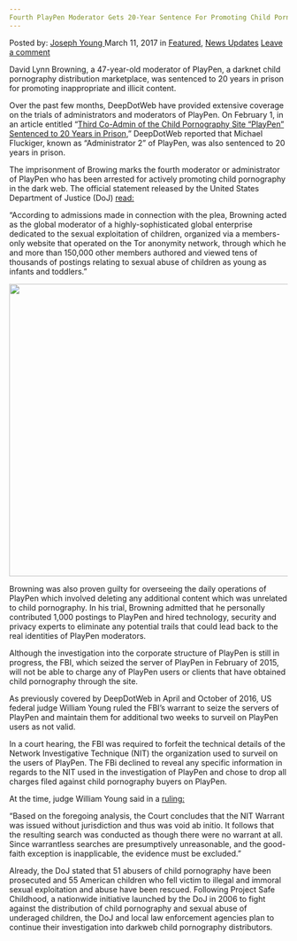 ```yaml
---
Fourth PlayPen Moderator Gets 20-Year Sentence For Promoting Child Porn
---
```

<article class="post-listing post-18569 post type-post status-publish format-standard has-post-thumbnail hentry category-deepdot-news category-news-updates tag-20year tag-child tag-fourth tag-moderator tag-playpen tag-porn tag-promoting tag-sentence">
<div class="post-inner">
<span>Posted by: <a href="https://www.deepdotweb.com/author/josephyoung/" title="">Joseph Young </a></span>
<span>March 11, 2017</span>
<span>in <a href="https://www.deepdotweb.com/category/deepdot-news/" rel="category tag">Featured</a>, <a href="https://www.deepdotweb.com/category/news-updates/" rel="category tag">News Updates</a></span>
<span><a href="https://www.deepdotweb.com/2017/03/11/fourth-playpen-moderator-gets-20-year-sentence-promoting-child-porn/#respond">Leave a comment</a></span>
</p>
<div class="clear"></div>
<div class="entry">
<p>David Lynn Browning, a 47-year-old moderator of PlayPen, a darknet child pornography distribution marketplace, was sentenced to 20 years in prison for promoting inappropriate and illicit content.</p>
<p>Over the past few months, DeepDotWeb have provided extensive coverage on the trials of administrators and moderators of PlayPen. On February 1, in an article entitled “<a href="https://www.deepdotweb.com/2017/02/01/third-co-admin-child-pornography-site-playpen-sentenced-20-years-prison/">Third Co-Admin of the Child Pornography Site “PlayPen” Sentenced to 20 Years in Prison</a>,” DeepDotWeb reported that Michael Fluckiger, known as “Administrator 2” of PlayPen, was also sentenced to 20 years in prison.</p>
<p>The imprisonment of Browing marks the fourth moderator or administrator of PlayPen who has been arrested for actively promoting child pornography in the dark web. The official statement released by the United States Department of Justice (DoJ) <a href="https://www.justice.gov/opa/pr/kentucky-man-sentenced-prison-engaging-child-exploitation-enterprise">read:</a></p>
<p>“According to admissions made in connection with the plea, Browning acted as the global moderator of a highly-sophisticated global enterprise dedicated to the sexual exploitation of children, organized via a members-only website that operated on the Tor anonymity network, through which he and more than 150,000 other members authored and viewed tens of thousands of postings relating to sexual abuse of children as young as infants and toddlers.”</p>
<p><img class="wp-image-18573 aligncenter" src="https://www.deepdotweb.com/wp-content/uploads/2017/03/word-image-36.png" width="938" height="528" srcset="https://www.deepdotweb.com/wp-content/uploads/2017/03/word-image-36.png 2048w, https://www.deepdotweb.com/wp-content/uploads/2017/03/word-image-36-300x169.png 300w, https://www.deepdotweb.com/wp-content/uploads/2017/03/word-image-36-1024x576.png 1024w" sizes="(max-width: 938px) 100vw, 938px" /></p>
<p>Browning was also proven guilty for overseeing the daily operations of PlayPen which involved deleting any additional content which was unrelated to child pornography. In his trial, Browning admitted that he personally contributed 1,000 postings to PlayPen and hired technology, security and privacy experts to eliminate any potential trails that could lead back to the real identities of PlayPen moderators.</p>
<p>Although the investigation into the corporate structure of PlayPen is still in progress, the FBI, which seized the server of PlayPen in February of 2015, will not be able to charge any of PlayPen users or clients that have obtained child pornography through the site.</p>
<p>As previously covered by DeepDotWeb in April and October of 2016, US federal judge William Young ruled the FBI’s warrant to seize the servers of PlayPen and maintain them for additional two weeks to surveil on PlayPen users as not valid.</p>
<p>In a court hearing, the FBI was required to forfeit the technical details of the Network Investigative Technique (NIT) the organization used to surveil on the users of PlayPen. The FBi declined to reveal any specific information in regards to the NIT used in the investigation of PlayPen and chose to drop all charges filed against child pornography buyers on PlayPen.</p>
<p>At the time, judge William Young said in a <a href="https://regmedia.co.uk/2016/04/20/nitcasemotiontosuppress.pdf">ruling:</a></p>
<p>“Based on the foregoing analysis, the Court concludes that the NIT Warrant was issued without jurisdiction and thus was void ab initio. It follows that the resulting search was conducted as though there were no warrant at all. Since warrantless searches are presumptively unreasonable, and the good-faith exception is inapplicable, the evidence must be excluded.”</p>
<p>Already, the DoJ stated that 51 abusers of child pornography have been prosecuted and 55 American children who fell victim to illegal and immoral sexual exploitation and abuse have been rescued. Following Project Safe Childhood, a nationwide initiative launched by the DoJ in 2006 to fight against the distribution of child pornography and sexual abuse of underaged children, the DoJ and local law enforcement agencies plan to continue their investigation into darkweb child pornography distributors.</p>
</div>
<span style="display:none"><a href="https://www.deepdotweb.com/tag/20year/" rel="tag">20year</a> <a href="https://www.deepdotweb.com/tag/child/" rel="tag">child</a> <a href="https://www.deepdotweb.com/tag/fourth/" rel="tag">fourth</a> <a href="https://www.deepdotweb.com/tag/moderator/" rel="tag">moderator</a> <a href="https://www.deepdotweb.com/tag/playpen/" rel="tag">playpen</a> <a href="https://www.deepdotweb.com/tag/porn/" rel="tag">porn</a> <a href="https://www.deepdotweb.com/tag/promoting/" rel="tag">promoting</a> <a href="https://www.deepdotweb.com/tag/sentence/" rel="tag">sentence</a></span> <span style="display:none" class="updated">2017-03-11</span>
<div style="display:none" class="vcard author" itemprop="author" itemscope itemtype="http://schema.org/Person"><strong class="fn" itemprop="name"><a href="https://www.deepdotweb.com/author/josephyoung/" title="Posts by Joseph Young" rel="author">Joseph Young</a></strong></div>
</div>
</article>

